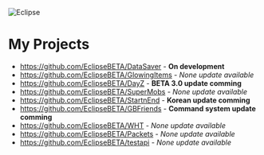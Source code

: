 ![Eclipse](https://i.postimg.cc/g08F04c3/2021-08-16-231529.png)
# My Projects
- https://github.com/EclipseBETA/DataSaver - **On development**
- https://github.com/EclipseBETA/GlowingItems - *None update available*
- https://github.com/EclipseBETA/DayZ - **BETA 3.0 update comming**
- https://github.com/EclipseBETA/SuperMobs - *None update available*
- https://github.com/EclipseBETA/StartnEnd - **Korean update comming**
- https://github.com/EclipseBETA/GBFriends - **Command system update comming**
- https://github.com/EclipseBETA/WHT - *None update available*
- https://github.com/EclipseBETA/Packets - *None update available*
- https://github.com/EclipseBETA/testapi - *None update available*
